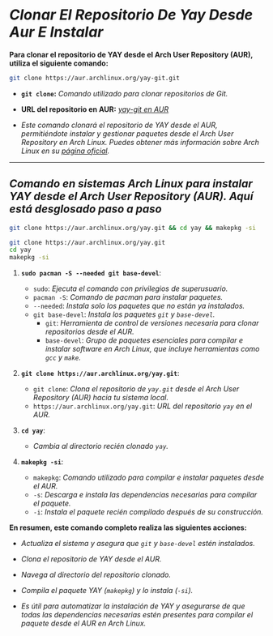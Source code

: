 <!-- Autor: Daniel Benjamin Perez Morales -->
<!-- GitHub: https://github.com/D4nitrix13 -->
<!-- Gitlab: https://gitlab.com/D4nitrix13 -->
<!-- Correo electrónico: danielperezdev@proton.me -->

# ***Clonar El Repositorio De Yay Desde Aur E Instalar***

**Para clonar el repositorio de YAY desde el Arch User Repository (AUR), utiliza el siguiente comando:**

```bash
git clone https://aur.archlinux.org/yay-git.git
```

- **`git clone`:** *Comando utilizado para clonar repositorios de Git.*
- **URL del repositorio en AUR:** *[yay-git en AUR](https://aur.archlinux.org/yay-git.git "https://aur.archlinux.org/yay-git.git")*

- *Este comando clonará el repositorio de YAY desde el AUR, permitiéndote instalar y gestionar paquetes desde el Arch User Repository en Arch Linux. Puedes obtener más información sobre Arch Linux en su [página oficial](https://www.archlinux.org/).*

---

## ***Comando en sistemas Arch Linux para instalar YAY desde el Arch User Repository (AUR). Aquí está desglosado paso a paso***

```bash
git clone https://aur.archlinux.org/yay.git && cd yay && makepkg -si
```

```bash
git clone https://aur.archlinux.org/yay.git 
cd yay
makepkg -si
```

1. **`sudo pacman -S --needed git base-devel`**:
   - `sudo`: *Ejecuta el comando con privilegios de superusuario.*
   - `pacman -S`: *Comando de pacman para instalar paquetes.*
   - `--needed`: *Instala solo los paquetes que no están ya instalados.*
   - `git base-devel`: *Instala los paquetes `git` y `base-devel`.*
     - `git`: *Herramienta de control de versiones necesaria para clonar repositorios desde el AUR.*
     - `base-devel`: *Grupo de paquetes esenciales para compilar e instalar software en Arch Linux, que incluye herramientas como `gcc` y `make`.*

2. **`git clone https://aur.archlinux.org/yay.git`**:
   - `git clone`: *Clona el repositorio de `yay.git` desde el Arch User Repository (AUR) hacia tu sistema local.*
   - `https://aur.archlinux.org/yay.git`: *URL del repositorio `yay` en el AUR.*

3. **`cd yay`**:
   - *Cambia al directorio recién clonado `yay`.*

4. **`makepkg -si`**:
   - `makepkg`: *Comando utilizado para compilar e instalar paquetes desde el AUR.*
   - `-s`: *Descarga e instala las dependencias necesarias para compilar el paquete.*
   - `-i`: *Instala el paquete recién compilado después de su construcción.*

**En resumen, este comando completo realiza las siguientes acciones:**

- *Actualiza el sistema y asegura que `git` y `base-devel` estén instalados.*
- *Clona el repositorio de YAY desde el AUR.*
- *Navega al directorio del repositorio clonado.*
- *Compila el paquete YAY (`makepkg`) y lo instala (`-si`).*

- *Es útil para automatizar la instalación de YAY y asegurarse de que todas las dependencias necesarias estén presentes para compilar el paquete desde el AUR en Arch Linux.*
